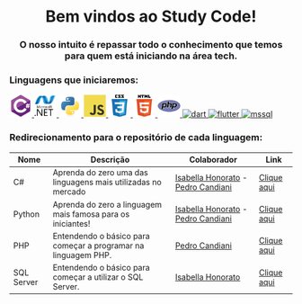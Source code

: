 <h1 align="center">Bem vindos ao Study Code!</h1>
<h3 align="center">O nosso intuito é repassar todo o conhecimento que temos para quem está iniciando na área tech.</h3>

<h3 align="left">Linguagens que iniciaremos:</h3>

<p align="left"> 
<a href="https://www.w3schools.com/cs/" target="_blank" rel="noreferrer"> <img src="https://raw.githubusercontent.com/devicons/devicon/master/icons/csharp/csharp-original.svg" alt="csharp" width="40" height="40"/> </a> 
<a href="https://dotnet.microsoft.com/" target="_blank" rel="noreferrer"> <img src="https://raw.githubusercontent.com/devicons/devicon/master/icons/dot-net/dot-net-original-wordmark.svg" alt="dotnet" width="40" height="40"/> </a> 
<a href="https://www.python.org" target="_blank" rel="noreferrer"> <img src="https://raw.githubusercontent.com/devicons/devicon/master/icons/python/python-original.svg" alt="python" width="40" height="40"/> </a>
<a href="https://developer.mozilla.org/en-US/docs/Web/JavaScript" target="_blank" rel="noreferrer"> <img src="https://raw.githubusercontent.com/devicons/devicon/master/icons/javascript/javascript-original.svg" alt="javascript" width="40" height="40"/> </a> 
<a href="https://www.w3schools.com/css/" target="_blank" rel="noreferrer"> <img src="https://raw.githubusercontent.com/devicons/devicon/master/icons/css3/css3-original-wordmark.svg" alt="css3" width="40" height="40"/> </a> 
<a href="https://www.w3.org/html/" target="_blank" rel="noreferrer"> <img src="https://raw.githubusercontent.com/devicons/devicon/master/icons/html5/html5-original-wordmark.svg" alt="html5" width="40" height="40"/> </a> 
<a href="https://www.php.net" target="_blank" rel="noreferrer"> <img src="https://raw.githubusercontent.com/devicons/devicon/master/icons/php/php-original.svg" alt="php" width="40" height="40"/> </a>
<a href="https://dart.dev" target="_blank" rel="noreferrer"> <img src="https://www.vectorlogo.zone/logos/dartlang/dartlang-icon.svg" alt="dart" width="40" height="40"/> </a>
<a href="https://flutter.dev" target="_blank" rel="noreferrer"> <img src="https://www.vectorlogo.zone/logos/flutterio/flutterio-icon.svg" alt="flutter" width="40" height="40"/> </a> 
<a href="https://www.microsoft.com/en-us/sql-server" target="_blank" rel="noreferrer"> <img src="https://www.svgrepo.com/show/303229/microsoft-sql-server-logo.svg" alt="mssql" width="40" height="40"/> </a>
</p>

<h3 align="left">Redirecionamento para o repositório de cada linguagem:</h3>

| Nome | Descrição | Colaborador | Link |
| ------ | ------ | ------ | ------ |
| C# | Aprenda do zero uma das linguagens mais utilizadas no mercado | [Isabella Honorato](https://github.com/isahonorato) - [Pedro Candiani](https://github.com/PedroRC547) | [Clique aqui](https://github.com/) |
| Python | Aprenda do zero a linguagem mais famosa para os iniciantes! | [Isabella Honorato](https://github.com/isahonorato) - [Pedro Candiani](https://github.com/PedroRC547) | [Clique aqui](https://github.com/) |
| PHP | Entendendo o básico para começar a programar na linguagem PHP. | [Pedro Candiani](https://github.com/PedroRC547) | [Clique aqui](https://github.com/) |
| SQL Server | Entendendo o básico para começar a utilizar o SQL Server. | [Isabella Honorato](https://github.com/isahonorato) | [Clique aqui](https://github.com/) |
